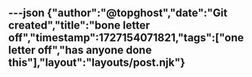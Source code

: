 ---json
{"author":"@topghost","date":"Git created","title":"bone letter off","timestamp":1727154071821,"tags":["one letter off","has anyone done this"],"layout":"layouts/post.njk"}
---
